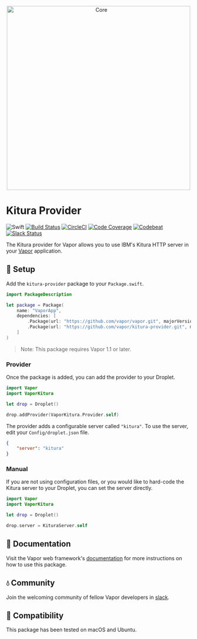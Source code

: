 <p align="center">
    <img 
        src="https://userscontent2.emaze.com/images/bbbef209-eddb-4593-b39e-00a07f035730/0929829d-60e7-42f8-9319-39b38fb729f6.png" 
        align="center" 
        alt="Core"
        width="500px"
    >
</p>

# Kitura Provider

![Swift](http://img.shields.io/badge/swift-3.0-brightgreen.svg)
[![Build Status](https://travis-ci.org/vapor/kitura-provider.svg?branch=master)](https://travis-ci.org/vapor/kitura-provider)
[![CircleCI](https://circleci.com/gh/vapor/kitura-provider.svg?style=shield)](https://circleci.com/gh/vapor/kitura-provider)
[![Code Coverage](https://codecov.io/gh/vapor/kitura-provider/branch/master/graph/badge.svg)](https://codecov.io/gh/vapor/kitura-provider)
[![Codebeat](https://codebeat.co/badges/a793ad97-47e3-40d9-82cf-2aafc516ef4e)](https://codebeat.co/projects/github-com-vapor-kitura-provider)
[![Slack Status](http://vapor.team/badge.svg)](http://vapor.team)

The Kitura provider for Vapor allows you to use IBM's Kitura HTTP server in your [Vapor](https://github.com/vapor/vapor) application.

## 🚀 Setup

Add the `kitura-provider` package to your `Package.swift`.

```swift
import PackageDescription

let package = Package(
    name: "VaporApp",
    dependencies: [
        .Package(url: "https://github.com/vapor/vapor.git", majorVersion: 1, minor: 1),
        .Package(url: "https://github.com/vapor/kitura-provider.git", majorVersion: 1, minor: 0),
    ]
)
```

> Note: This package requires Vapor 1.1 or later.

### Provider

Once the package is added, you can add the provider to your Droplet.

```swift
import Vapor
import VaporKitura

let drop = Droplet()

drop.addProvider(VaporKitura.Provider.self)
```

The provider adds a configurable server called `"kitura"`. To use the server, edit your `Config/droplet.json` file.

```json
{
    "server": "kitura"
}
```

### Manual

If you are not using configuration files, or you would like to hard-code the Kitura server to your Droplet, you can set the server directly.

```swift
import Vapor
import VaporKitura

let drop = Droplet()

drop.server = KituraServer.self
```

## 📖 Documentation

Visit the Vapor web framework's [documentation](http://docs.vapor.codes) for more instructions on how to use this package. 

## 💧 Community

Join the welcoming community of fellow Vapor developers in [slack](http://vapor.team).

## 🔧 Compatibility

This package has been tested on macOS and Ubuntu.
